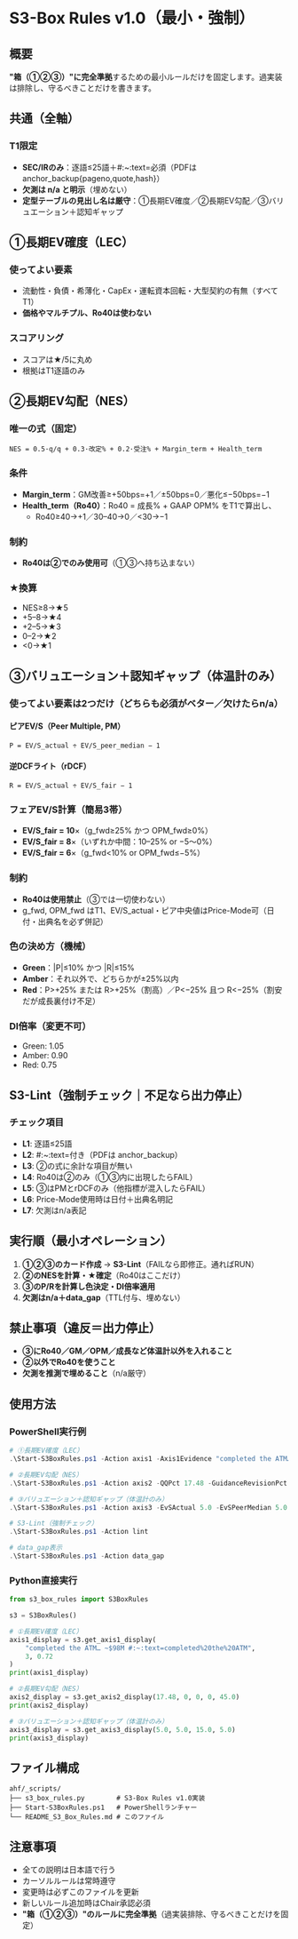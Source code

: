 # S3-Box Rules v1.0（最小・強制）

## 概要

**"箱（①②③）"に完全準拠**するための最小ルールだけを固定します。過実装は排除し、守るべきことだけを書きます。

## 共通（全軸）

### T1限定
- **SEC/IRのみ**：逐語≤25語＋#:~:text=必須（PDFは anchor_backup{pageno,quote,hash}）
- **欠測は n/a と明示**（埋めない）
- **定型テーブルの見出し名は厳守**：①長期EV確度／②長期EV勾配／③バリュエーション＋認知ギャップ

## ①長期EV確度（LEC）

### 使ってよい要素
- 流動性・負債・希薄化・CapEx・運転資本回転・大型契約の有無（すべてT1）
- **価格やマルチプル、Ro40は使わない**

### スコアリング
- スコアは★/5に丸め
- 根拠はT1逐語のみ

## ②長期EV勾配（NES）

### 唯一の式（固定）
```
NES = 0.5·q/q + 0.3·改定% + 0.2·受注% + Margin_term + Health_term
```

### 条件
- **Margin_term**：GM改善≥+50bps=+1／±50bps=0／悪化≤−50bps=−1
- **Health_term（Ro40）**：Ro40 = 成長% + GAAP OPM% をT1で算出し、
  - Ro40≥40→+1／30–40→0／<30→−1

### 制約
- **Ro40は②でのみ使用可**（①③へ持ち込まない）

### ★換算
- NES≥8→★5
- +5–8→★4
- +2–5→★3
- 0–2→★2
- <0→★1

## ③バリュエーション＋認知ギャップ（体温計のみ）

### 使ってよい要素は2つだけ（どちらも必須がベター／欠けたらn/a）

#### ピアEV/S（Peer Multiple, PM）
```
P = EV/S_actual ÷ EV/S_peer_median − 1
```

#### 逆DCFライト（rDCF）
```
R = EV/S_actual ÷ EV/S_fair − 1
```

### フェアEV/S計算（簡易3帯）
- **EV/S_fair = 10**×（g_fwd≥25% かつ OPM_fwd≥0%）
- **EV/S_fair = 8**×（いずれか中間：10–25% or −5〜0%）
- **EV/S_fair = 6**×（g_fwd<10% or OPM_fwd≤−5%）

### 制約
- **Ro40は使用禁止**（③では一切使わない）
- g_fwd, OPM_fwd はT1、EV/S_actual・ピア中央値はPrice-Mode可（日付・出典名を必ず併記）

### 色の決め方（機械）
- **Green**：|P|≤10% かつ |R|≤15%
- **Amber**：それ以外で、どちらかが±25%以内
- **Red**：P>+25% または R>+25%（割高）／P<−25% 且つ R<−25%（割安だが成長裏付け不足）

### DI倍率（変更不可）
- Green: 1.05
- Amber: 0.90
- Red: 0.75

## S3-Lint（強制チェック｜不足なら出力停止）

### チェック項目
- **L1**: 逐語≤25語
- **L2**: #:~:text=付き（PDFは anchor_backup）
- **L3**: ②の式に余計な項目が無い
- **L4**: Ro40は②のみ（①③内に出現したらFAIL）
- **L5**: ③はPMとrDCFのみ（他指標が混入したらFAIL）
- **L6**: Price-Mode使用時は日付＋出典名明記
- **L7**: 欠測はn/a表記

## 実行順（最小オペレーション）

1. **①②③のカード作成** → **S3-Lint**（FAILなら即修正。通ればRUN）
2. **②のNESを計算・★確定**（Ro40はここだけ）
3. **③のP/Rを計算し色決定・DI倍率適用**
4. **欠測はn/a＋data_gap**（TTL付与、埋めない）

## 禁止事項（違反＝出力停止）

- **③にRo40／GM／OPM／成長など体温計以外を入れること**
- **②以外でRo40を使うこと**
- **欠測を推測で埋めること**（n/a厳守）

## 使用方法

### PowerShell実行例

```powershell
# ①長期EV確度（LEC）
.\Start-S3BoxRules.ps1 -Action axis1 -Axis1Evidence "completed the ATM… ~$98M #:~:text=completed%20the%20ATM" -Axis1Score 3 -Axis1Confidence 0.72

# ②長期EV勾配（NES）
.\Start-S3BoxRules.ps1 -Action axis2 -QQPct 17.48 -GuidanceRevisionPct 0 -OrderBacklogPct 0 -MarginChangeBps 0 -Ro40 45.0

# ③バリュエーション＋認知ギャップ（体温計のみ）
.\Start-S3BoxRules.ps1 -Action axis3 -EvSActual 5.0 -EvSPeerMedian 5.0 -GFwd 15.0 -OPMFwd 5.0

# S3-Lint（強制チェック）
.\Start-S3BoxRules.ps1 -Action lint

# data_gap表示
.\Start-S3BoxRules.ps1 -Action data_gap
```

### Python直接実行

```python
from s3_box_rules import S3BoxRules

s3 = S3BoxRules()

# ①長期EV確度（LEC）
axis1_display = s3.get_axis1_display(
    "completed the ATM… ~$98M #:~:text=completed%20the%20ATM",
    3, 0.72
)
print(axis1_display)

# ②長期EV勾配（NES）
axis2_display = s3.get_axis2_display(17.48, 0, 0, 0, 45.0)
print(axis2_display)

# ③バリュエーション＋認知ギャップ（体温計のみ）
axis3_display = s3.get_axis3_display(5.0, 5.0, 15.0, 5.0)
print(axis3_display)
```

## ファイル構成

```
ahf/_scripts/
├── s3_box_rules.py        # S3-Box Rules v1.0実装
├── Start-S3BoxRules.ps1   # PowerShellランチャー
└── README_S3_Box_Rules.md # このファイル
```

## 注意事項

- 全ての説明は日本語で行う
- カーソルルールは常時遵守
- 変更時は必ずこのファイルを更新
- 新しいルール追加時はChair承認必須
- **"箱（①②③）"のルールに完全準拠**（過実装排除、守るべきことだけを固定）
